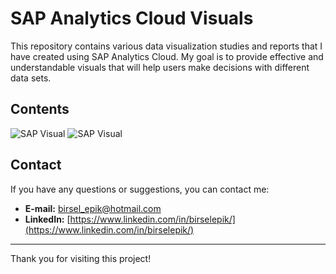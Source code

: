 # SAP Analytics Cloud Visuals

This repository contains various data visualization studies and reports that I have created using SAP Analytics Cloud. My goal is to provide effective and understandable visuals that will help users make decisions with different data sets.

## Contents

![SAP Visual](SA_BE_Sales_Report-1)
![SAP Visual](SA_BE_Sales_Report-2)

## Contact

If you have any questions or suggestions, you can contact me:

- **E-mail:** [birsel_epik@hotmail.com](mailto:birsel_epik@hotmail.com)
- **LinkedIn:** [https://www.linkedin.com/in/birselepik/](https://www.linkedin.com/in/birselepik/)

---

Thank you for visiting this project!
